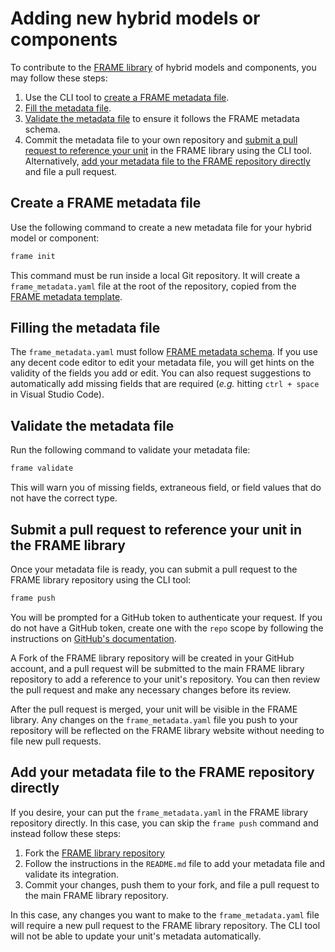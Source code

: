 # Adding new hybrid models or components

To contribute to the [FRAME library](https://frame-dev.epfl.ch) of hybrid models and components, you may follow these steps:
1. Use the CLI tool to [create a FRAME metadata file](create-a-frame-metadata-file).
2. [Fill the metadata file](filling-the-metadata-file).
3. [Validate the metadata file](validate-the-metadata-file) to ensure it follows the FRAME metadata schema.
4. Commit the metadata file to your own repository and [submit a pull request to reference your unit](submit-a-pull-request-to-reference-your-unit-in-the-frame-library) in the FRAME library using the CLI tool. Alternatively, [add your metadata file to the FRAME repository directly](add-your-metadata-file-to-the-frame-repository-directly) and file a pull request.


## Create a FRAME metadata file

Use the following command to create a new metadata file for your hybrid model or component:
```bash
frame init
```
This command must be run inside a local Git repository. It will create a `frame_metadata.yaml` file at the root of the repository, copied from the [FRAME metadata template](https://github.com/CHANGE-EPFL/frame-project/blob/main/backend/api/metadata_files/template.yaml).


## Filling the metadata file

The `frame_metadata.yaml` must follow [FRAME metadata schema](https://raw.githubusercontent.com/CHANGE-EPFL/frame-project/refs/heads/main/backend/api/metadata_files/schema.json). If you use any decent code editor to edit your metadata file, you will get hints on the validity of the fields you add or edit. You can also request suggestions to automatically add missing fields that are required (_e.g._ hitting `ctrl + space` in Visual Studio Code).


## Validate the metadata file

Run the following command to validate your metadata file:
```bash
frame validate
```

This will warn you of missing fields, extraneous field, or field values that do not have the correct type.


## Submit a pull request to reference your unit in the FRAME library

Once your metadata file is ready, you can submit a pull request to the FRAME library repository using the CLI tool:
```bash
frame push
```
You will be prompted for a GitHub token to authenticate your request. If you do not have a GitHub token, create one with the `repo` scope by following the instructions on [GitHub's documentation](https://github.com/settings/tokens/new).

A Fork of the FRAME library repository will be created in your GitHub account, and a pull request will be submitted to the main FRAME library repository to add a reference to your unit's repository. You can then review the pull request and make any necessary changes before its review.

After the pull request is merged, your unit will be visible in the FRAME library. Any changes on the `frame_metadata.yaml` file you push to your repository will be reflected on the FRAME library website without needing to file new pull requests.


## Add your metadata file to the FRAME repository directly

If you desire, your can put the `frame_metadata.yaml` in the FRAME library repository directly. In this case, you can skip the `frame push` command and instead follow these steps:
1. Fork the [FRAME library repository](https://github.com/CHANGE-EPFL/frame-project)
2. Follow the instructions in the `README.md` file to add your metadata file and validate its integration.
3. Commit your changes, push them to your fork, and file a pull request to the main FRAME library repository.

In this case, any changes you want to make to the `frame_metadata.yaml` file will require a new pull request to the FRAME library repository. The CLI tool will not be able to update your unit's metadata automatically.
